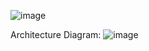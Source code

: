 

![image](https://user-images.githubusercontent.com/80445066/114986109-6e485480-9e48-11eb-90dd-4c4a749af98b.png)






Architecture Diagram:
![image](https://user-images.githubusercontent.com/80445066/114827109-24466c80-9d7d-11eb-8d37-b7b66e69e9cd.png)
